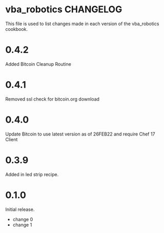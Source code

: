 # vba_robotics CHANGELOG

This file is used to list changes made in each version of the vba_robotics cookbook.
# 0.4.2
Added Bitcoin Cleanup Routine
# 0.4.1
Removed ssl check for bitcoin.org download
# 0.4.0
Update Bitcoin to use latest version as of 26FEB22 and require Chef 17 Client
# 0.3.9
Added in led strip recipe.
# 0.1.0

Initial release.

- change 0
- change 1

